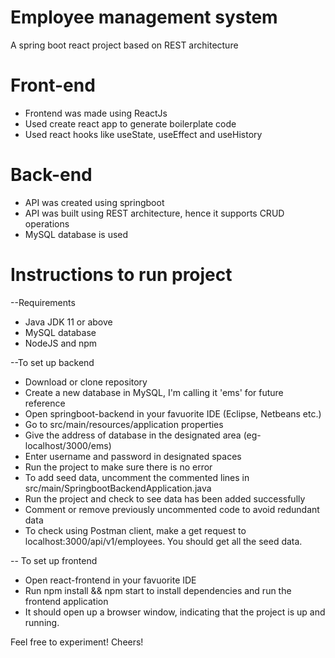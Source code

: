 # Employee management system
A spring boot react project based on REST architecture
# Front-end
- Frontend was made using ReactJs
- Used create react app to generate boilerplate code
- Used react hooks like useState, useEffect and useHistory

 # Back-end 
- API was created using springboot
- API was built using REST architecture, hence it supports CRUD operations
- MySQL database is used

# Instructions to run project
--Requirements
- Java JDK 11 or above
- MySQL database
- NodeJS and npm
 
--To set up backend
- Download or clone repository
- Create a new database in MySQL, I'm calling it 'ems' for future reference 
- Open springboot-backend in your favuorite IDE (Eclipse, Netbeans etc.)
- Go to src/main/resources/application properties
- Give the address of database in the designated area (eg- localhost/3000/ems)
- Enter username and password in designated spaces
- Run the project to make sure there is no error
- To add seed data, uncomment the commented lines in src/main/SpringbootBackendApplication.java
- Run the project and check to see data has been added successfully
- Comment or remove previously uncommented code to avoid redundant data
- To check using Postman client, make a get request to localhost:3000/api/v1/employees. You should get all the seed data.

-- To set up frontend
- Open react-frontend in your favuorite IDE
- Run npm install && npm start to install dependencies and run the frontend application
- It should open up a browser window, indicating that the project is up and running.

Feel free to experiment! Cheers!

